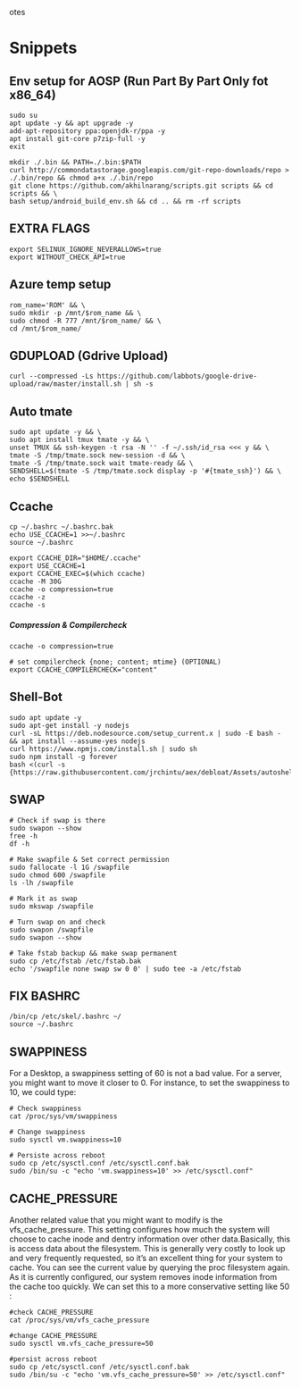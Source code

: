 otes
# Snippets

## Env setup for AOSP (Run Part By Part Only fot x86_64)
```
sudo su
apt update -y && apt upgrade -y
add-apt-repository ppa:openjdk-r/ppa -y
apt install git-core p7zip-full -y
exit
```
```
mkdir ./.bin && PATH=./.bin:$PATH
curl http://commondatastorage.googleapis.com/git-repo-downloads/repo > ./.bin/repo && chmod a+x ./.bin/repo
git clone https://github.com/akhilnarang/scripts.git scripts && cd scripts && \
bash setup/android_build_env.sh && cd .. && rm -rf scripts
```
## EXTRA FLAGS
```
export SELINUX_IGNORE_NEVERALLOWS=true
export WITHOUT_CHECK_API=true
```
## Azure temp setup
```
rom_name='ROM' && \
sudo mkdir -p /mnt/$rom_name && \
sudo chmod -R 777 /mnt/$rom_name/ && \
cd /mnt/$rom_name/
```

## GDUPLOAD (Gdrive Upload)
```
curl --compressed -Ls https://github.com/labbots/google-drive-upload/raw/master/install.sh | sh -s
```

## Auto tmate
```
sudo apt update -y && \
sudo apt install tmux tmate -y && \
unset TMUX && ssh-keygen -t rsa -N '' -f ~/.ssh/id_rsa <<< y && \
tmate -S /tmp/tmate.sock new-session -d && \
tmate -S /tmp/tmate.sock wait tmate-ready && \
SENDSHELL=$(tmate -S /tmp/tmate.sock display -p '#{tmate_ssh}') && \
echo $SENDSHELL
```
## Ccache
```
cp ~/.bashrc ~/.bashrc.bak
echo USE_CCACHE=1 >>~/.bashrc
source ~/.bashrc

export CCACHE_DIR="$HOME/.ccache"
export USE_CCACHE=1
export CCACHE_EXEC=$(which ccache)
ccache -M 30G
ccache -o compression=true
ccache -z
ccache -s
```
##### Compression & Compilercheck
```
ccache -o compression=true

# set compilercheck {none; content; mtime} (OPTIONAL)
export CCACHE_COMPILERCHECK="content"
```

## Shell-Bot
```
sudo apt update -y
sudo apt-get install -y nodejs
curl -sL https://deb.nodesource.com/setup_current.x | sudo -E bash - && apt install --assume-yes nodejs
curl https://www.npmjs.com/install.sh | sudo sh 
sudo npm install -g forever
bash <(curl -s {https://raw.githubusercontent.com/jrchintu/aex/debloat/Assets/autoshellbot.sh})
```

## SWAP
```
# Check if swap is there
sudo swapon --show
free -h
df -h

# Make swapfile & Set correct permission
sudo fallocate -l 1G /swapfile
sudo chmod 600 /swapfile
ls -lh /swapfile

# Mark it as swap
sudo mkswap /swapfile

# Turn swap on and check
sudo swapon /swapfile
sudo swapon --show

# Take fstab backup && make swap permanent
sudo cp /etc/fstab /etc/fstab.bak
echo '/swapfile none swap sw 0 0' | sudo tee -a /etc/fstab
```

## FIX BASHRC
```
/bin/cp /etc/skel/.bashrc ~/
source ~/.bashrc
```

## SWAPPINESS
For a Desktop, a swappiness setting of 60 is not a bad value. For a server, you might want to move it closer to 0.
For instance, to set the swappiness to 10, we could type:
```
# Check swappiness
cat /proc/sys/vm/swappiness

# Change swappiness
sudo sysctl vm.swappiness=10

# Persiste across reboot
sudo cp /etc/sysctl.conf /etc/sysctl.conf.bak
sudo /bin/su -c "echo 'vm.swappiness=10' >> /etc/sysctl.conf"
```
## CACHE_PRESSURE
Another related value that you might want to modify is the vfs_cache_pressure. This setting configures how much the system will choose to cache inode and dentry information over other data.Basically, this is access data about the filesystem. This is generally very costly to look up and very frequently requested, so it’s an excellent thing for your system to cache. You can see the current value by querying the proc filesystem again. As it is currently configured, our system removes inode information from the cache too quickly. We can set this to a more conservative setting like 50 :
```
#check CACHE_PRESSURE
cat /proc/sys/vm/vfs_cache_pressure

#change CACHE_PRESSURE
sudo sysctl vm.vfs_cache_pressure=50

#persist across reboot
sudo cp /etc/sysctl.conf /etc/sysctl.conf.bak
sudo /bin/su -c "echo 'vm.vfs_cache_pressure=50' >> /etc/sysctl.conf"
```
